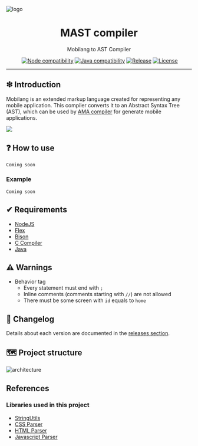 ![logo](https://raw.githubusercontent.com/wniemiec-mobilex/mast-compiler/main/docs/images/logo/logo.png)

<h1 align='center'>MAST compiler</h1>
<p align='center'>Mobilang to AST Compiler</p>
<p align="center">
	<a href="https://github.com/wniemiec-mobilex/mast-compiler/actions/workflows/ubuntu.yml"><img src="https://github.com/wniemiec-mobilex/mast-compiler/actions/workflows/ubuntu.yml/badge.svg" alt=""></a>
	<a href="http://node.dev"><img src="https://img.shields.io/badge/NodeJS-8+-D0008F.svg" alt="Node compatibility"></a>
	<a href="http://java.oracle.com"><img src="https://img.shields.io/badge/java-11+-D0008F.svg" alt="Java compatibility"></a>
	<a href="https://github.com/wniemiec-mobilex/mast-compiler/releases"><img src="https://img.shields.io/github/v/release/wniemiec-mobilex/mast-compiler" alt="Release"></a>
	<a href="https://github.com/wniemiec-mobilex/mast-compiler/blob/master/LICENSE"><img src="https://img.shields.io/github/license/wniemiec-mobilex/mast-compiler" alt="License"></a>
	
<hr>

## ❇ Introduction
Mobilang is an extended markup language created for representing any mobile application. This compiler converts it to an Abstract Syntax Tree (AST), which can be used by [AMA compiler](https://github.com/wniemiec-mobilex/ama-compiler/) for generate mobile applications.

![](https://github.com/wniemiec-mobilex/mast-compiler/blob/master/docs/images/mobilang/mobilang-tree.jpg?raw=true)

## ❓ How to use

```
Coming soon
```

### Example

```
Coming soon
```

## ✔ Requirements
- [NodeJS](https://nodejs.dev)
- [Flex](https://www.geeksforgeeks.org/flex-fast-lexical-analyzer-generator/)
- [Bison](https://www.gnu.org/software/bison/)
- [C Compiler](https://gcc.gnu.org)
- [Java](http://java.oracle.com/)

## ⚠ Warnings
- Behavior tag
  - Every statement must end with `;`
  - Inline comments (comments starting with `//`) are not allowed
  - There must be some screen with `id` equals to `home`
   
## 🚩 Changelog
Details about each version are documented in the [releases section](https://github.com/wniemiec-mobilex/mast-compiler/releases).

## 🗺 Project structure
![architecture](https://raw.githubusercontent.com/wniemiec-mobilex/mast-compiler/master/docs/images/design/architecture.jpg)

## References

### Libraries used in this project
- [StringUtils](https://github.com/wniemiec-util-cpp/string-utils)
- [CSS Parser](https://github.com/reworkcss/css)
- [HTML Parser](https://github.com/mykolaharmash/hyntax)
- [Javascript Parser](https://github.com/acornjs/acorn)
